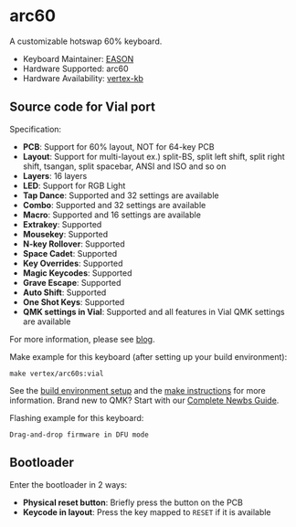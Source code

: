 # arc60

A customizable hotswap 60% keyboard.

* Keyboard Maintainer: [EASON](https://github.com/EasonQian1)
* Hardware Supported: arc60
* Hardware Availability: [vertex-kb](https://github.com/Vertex-kb)

## Source code for Vial port

Specification:

* **PCB**: Support for 60% layout, NOT for 64-key PCB
* **Layout**: Support for multi-layout ex.) split-BS, split left shift, split right shift, tsangan, split spacebar, ANSI and ISO and so on
* **Layers**: 16 layers
* **LED**: Support for RGB Light
* **Tap Dance**: Supported and 32 settings are available
* **Combo**: Supported and 32 settings are available
* **Macro**: Supported and 16 settings are available
* **Extrakey**: Supported
* **Mousekey**: Supported
* **N-key Rollover**: Supported
* **Space Cadet**: Supported
* **Key Overrides**: Supported
* **Magic Keycodes**: Supported
* **Grave Escape**: Supported
* **Auto Shift**: Supported
* **One Shot Keys**: Supported
* **QMK settings in Vial**:  Supported and all features in Vial QMK settings are available

For more information, please see [blog](https://note.com/nekoyamaou/n/n42a6f4ab4669).

Make example for this keyboard (after setting up your build environment):

    make vertex/arc60s:vial

See the [build environment setup](https://docs.qmk.fm/#/getting_started_build_tools) and the [make instructions](https://docs.qmk.fm/#/getting_started_make_guide) for more information. Brand new to QMK? Start with our [Complete Newbs Guide](https://docs.qmk.fm/#/newbs).

Flashing example for this keyboard:

    Drag-and-drop firmware in DFU mode

## Bootloader

Enter the bootloader in 2 ways:

* **Physical reset button**: Briefly press the button on the PCB
* **Keycode in layout**: Press the key mapped to `RESET` if it is available
